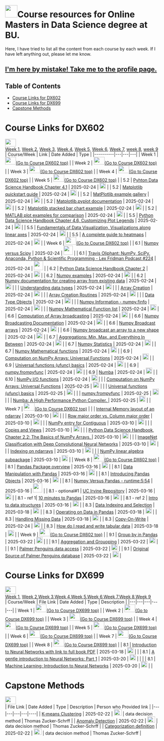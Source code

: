 <a name="Top"></a> 
# <img src="https://cdn-icons-png.freepik.com/256/12332/12332794.png?semt=ais_hybrid" width = "40" height = "40">Course  resources for Online Masters in Data Science degree at BU.  </a>
Here, I have tried to list all the content from each course by each week. If I have left anything out, please let me know.

## [I'm here by mistake! Take me to the profile page.](https://github.com/tzucker02)

## Table of Contents

- [ Course Links for DX602](#course-links-for-dx602)
- [ Course Links for DX699](#course-links-for-dx699)
- [ Capstone Methods](#capstone-methods)


# Course Links for DX602
[<img src="https://image.pngaaa.com/286/1053286-middle.png" height = "25" width = "35"></a>](#Top)</br>
<a href="#602week1">Week 1</a>, <a href="#602week2">Week 2</a>, <a href="#602week3">Week 3</a>, <a href="#602week4">Week 4</a>, <a href="#602week5">Week 5</a>, <a href="#602week6">Week 6</a>, <a href="#602week7">Week 7</a>, <a href="#602week8">week 8</a>, <a href="#602week9">week 9</a></br>
| Course/Week | Link | Date Added | Type | 
|----------|---|---|---|
| <a name="602Week1">Week 1</a> | [<img src="https://image.pngaaa.com/286/1053286-middle.png" height = "25" width = "35">(Go to Course DX602 top)</a>](#course-links-for-dx602) |
| <a name="602Week2">Week 2</a> | [<img src="https://image.pngaaa.com/286/1053286-middle.png" height = "25" width = "35">(Go to Course DX602 top)</a>](#course-links-for-dx602) |
| <a name="602Week3">Week 3</a> | [<img src="https://image.pngaaa.com/286/1053286-middle.png" height = "25" width = "35">(Go to Course DX602 top)</a>](#course-links-for-dx602) |
| <a name="602Week4">Week 4</a> | [<img src="https://image.pngaaa.com/286/1053286-middle.png" height = "25" width = "35">(Go to Course DX602 top)</a>](#course-links-for-dx602) |
| <a name="602Week5">Week 5</a> | [<img src="https://image.pngaaa.com/286/1053286-middle.png" height = "25" width = "35">(Go to Course DX602 top)</a>](#course-links-for-dx602) |
| 5.2 | [Pyhton Data Science Handbook Chapter 4.1](https://jakevdp.github.io/PythonDataScienceHandbook/04.01-simple-line-plots.html) | 2025-02-24 | <img src="https://github.com/user-attachments/assets/5e1448a3-2757-44c0-bdae-c4b8768b41d9" width = "20" height = "20" ></a>  | 
| 5.2 | [Matplotlib quickstart guide](https://matplotlib.org/stable/users/explain/quick_start.html) | 2025-02-24 | <img src="https://github.com/user-attachments/assets/5e1448a3-2757-44c0-bdae-c4b8768b41d9" width = "20" height = "20" ></a>  | 
| 5.2 | [MatPlotlib example gallery](https://matplotlib.org/stable/gallery/index.html) | 2025-02-24 | <img src="https://github.com/user-attachments/assets/5e1448a3-2757-44c0-bdae-c4b8768b41d9" width = "20" height = "20" ></a>  | 
| 5.2 | [Matplotlib.pyplot documentation](https://matplotlib.org/stable/api/pyplot_summary.html) | 2025-02-24 | <img src="https://github.com/user-attachments/assets/5e1448a3-2757-44c0-bdae-c4b8768b41d9" width = "20" height = "20" ></a>  | 
| 5.2 | [Matplotlib stacked bar chart example](https://matplotlib.org/stable/gallery/lines_bars_and_markers/bar_stacked.html) | 2025-02-24 | <img src="https://github.com/user-attachments/assets/5e1448a3-2757-44c0-bdae-c4b8768b41d9" width = "20" height = "20" ></a>  | 
| 5.2 | [MATLAB plot examples for comparison](https://www.mathworks.com/help/matlab/examples.html?category=2-and-3d-plots) | 2025-02-24 | <img src="https://github.com/user-attachments/assets/5e1448a3-2757-44c0-bdae-c4b8768b41d9" width = "20" height = "20" ></a>  | 
| 5.5 | [Python Data Science Handbook Chapter 4.6, Customizing Plot Legends](https://jakevdp.github.io/PythonDataScienceHandbook/04.06-customizing-legends.html) | 2025-02-24 | <img src="https://github.com/user-attachments/assets/5e1448a3-2757-44c0-bdae-c4b8768b41d9" width = "20" height = "20" ></a>  | 
| 5.5 | [Fundamentals of Data Visualization, Visualizations along linear axes](https://clauswilke.com/dataviz/proportional-ink.html#visualizations-along-linear-axes) | 2025-02-24 | <img src="https://github.com/user-attachments/assets/5e1448a3-2757-44c0-bdae-c4b8768b41d9" width = "20" height = "20" ></a>  | 
| 5.5 | [A complete guide to heatmaps](https://www.atlassian.com/data/charts/heatmap-complete-guide) | 2025-02-24 | <img src="https://github.com/user-attachments/assets/5e1448a3-2757-44c0-bdae-c4b8768b41d9" width = "20" height = "20" ></a>  | 
| <a name="602Week6">Week 6</a> | [<img src="https://image.pngaaa.com/286/1053286-middle.png" height = "25" width = "35">(Go to Course DX602 top)</a>](#course-links-for-dx602) |
| 6.1 | [Numpy versus Scipy](https://www.youtube.com/watch?v=l3s-_8uTBVA) | 2025-02-24 | <img src="https://files.softicons.com/download/social-media-icons/ios-7-style-social-media-icons-by-design-bolts/ico/YouTube.ico" height="30" width="30"></a>  | 
| 6.1 | [Travis Oliphant: NumPy, SciPy, Anaconda, Python & Scientific Programming - Lex Fridman Podcast #224](https://www.youtube.com/watch?v=gFEE3w7F0ww&t=3089s) | 2025-02-24 | <img src="https://files.softicons.com/download/social-media-icons/ios-7-style-social-media-icons-by-design-bolts/ico/YouTube.ico" height="30" width="30"></a>  | 
| 6.2 | [Python Data Science Handbook Chapter 2](https://jakevdp.github.io/PythonDataScienceHandbook/02.00-introduction-to-numpy.html) | 2025-02-24 | <img src="https://github.com/user-attachments/assets/5e1448a3-2757-44c0-bdae-c4b8768b41d9" width = "20" height = "20" ></a>  | 
| 6.2 | [Numpy examples](https://numpy.org/doc/stable/user/basics.creation.html#converting-python-sequences-to-numpy-arrays) | 2025-02-24 | <img src="https://github.com/user-attachments/assets/5e1448a3-2757-44c0-bdae-c4b8768b41d9" width = "20" height = "20" ></a>  | 
| 6.2 | [Numpy documentation for creating array from existing data](https://numpy.org/doc/stable/reference/routines.array-creation.html#from-existing-data) | 2025-02-24 | <img src="https://github.com/user-attachments/assets/5e1448a3-2757-44c0-bdae-c4b8768b41d9" width = "20" height = "20" ></a>  | 
| | [Understanding data types](https://jakevdp.github.io/PythonDataScienceHandbook/02.01-understanding-data-types.html) | 2025-02-24 | <img src="https://github.com/user-attachments/assets/5e1448a3-2757-44c0-bdae-c4b8768b41d9" width = "20" height = "20" ></a>  | 
| | [Array Creation](https://numpy.org/doc/stable/user/basics.creation.html) | 2025-02-24 | <img src="https://github.com/user-attachments/assets/5e1448a3-2757-44c0-bdae-c4b8768b41d9" width = "20" height = "20" ></a>  | 
| | [Array Creation Routines](https://numpy.org/doc/stable/reference/routines.array-creation.html) | 2025-02-24 | <img src="https://github.com/user-attachments/assets/5e1448a3-2757-44c0-bdae-c4b8768b41d9" width = "20" height = "20" ></a>  |
| | [Data Type Objects](https://numpy.org/doc/stable/reference/arrays.dtypes.html) | 2025-02-24 | <img src="https://github.com/user-attachments/assets/5e1448a3-2757-44c0-bdae-c4b8768b41d9" width = "20" height = "20" ></a>  |
| | [Numpy Information - numpy.finfo](https://numpy.org/doc/stable/reference/generated/numpy.finfo.html) | 2025-02-24 | <img src="https://github.com/user-attachments/assets/5e1448a3-2757-44c0-bdae-c4b8768b41d9" width = "20" height = "20" ></a>  |
| | [Numpy Mathematical Function list](https://numpy.org/doc/stable/reference/routines.math.html) | 2025-02-24 | <img src="https://github.com/user-attachments/assets/5e1448a3-2757-44c0-bdae-c4b8768b41d9" width = "20" height = "20" ></a>  |
| 6.6 | [Computation of Array broadcasting](https://jakevdp.github.io/PythonDataScienceHandbook/02.05-computation-on-arrays-broadcasting.html) | 2025-02-24 | <img src="https://github.com/user-attachments/assets/5e1448a3-2757-44c0-bdae-c4b8768b41d9" width = "20" height = "20" ></a>  |
| 6.6 | [Numpy Broadcasting Documentation](https://numpy.org/doc/stable/user/basics.broadcasting.html) | 2025-02-24 | <img src="https://github.com/user-attachments/assets/5e1448a3-2757-44c0-bdae-c4b8768b41d9" width = "20" height = "20" ></a>  |
| 6.6 | [Numpy Broadcast arrays](https://numpy.org/doc/stable/reference/generated/numpy.broadcast_arrays.html) | 2025-02-24 | <img src="https://github.com/user-attachments/assets/5e1448a3-2757-44c0-bdae-c4b8768b41d9" width = "20" height = "20" ></a>  |
| 6.6 | [Numpy broadcast an array to a new shape](https://numpy.org/doc/stable/reference/generated/numpy.broadcast_to.html) | 2025-02-24 | <img src="https://github.com/user-attachments/assets/5e1448a3-2757-44c0-bdae-c4b8768b41d9" width = "20" height = "20" ></a>  |
| 6.7 | [Aggregations: Min, Max, and Everything In Between](https://jakevdp.github.io/PythonDataScienceHandbook/02.04-computation-on-arrays-aggregates.html) | 2025-02-24 | <img src="https://github.com/user-attachments/assets/5e1448a3-2757-44c0-bdae-c4b8768b41d9" width = "20" height = "20" ></a>  |
| 6.7 | [Numpy Statistics](https://numpy.org/doc/stable/reference/routines.statistics.html) | 2025-02-24 | <img src="https://github.com/user-attachments/assets/5e1448a3-2757-44c0-bdae-c4b8768b41d9" width = "20" height = "20" ></a>  |
| 6.7 | [Numpy Mathematical functions](https://numpy.org/doc/stable/reference/routines.math.html) | 2025-02-24 | <img src="https://github.com/user-attachments/assets/5e1448a3-2757-44c0-bdae-c4b8768b41d9" width = "20" height = "20" ></a>  |
| 6.9 | [Computation on NumPy Arrays: Universal Functions](https://jakevdp.github.io/PythonDataScienceHandbook/02.03-computation-on-arrays-ufuncs.html) | 2025-02-24 | <img src="https://github.com/user-attachments/assets/5e1448a3-2757-44c0-bdae-c4b8768b41d9" width = "20" height = "20" ></a>  |
| 6.9 | [Universal functions (ufunc) basics](https://numpy.org/doc/stable/user/basics.ufuncs.html) | 2025-02-24 | <img src="https://github.com/user-attachments/assets/5e1448a3-2757-44c0-bdae-c4b8768b41d9" width = "20" height = "20" ></a>  |
| 6.9 | [numpy.frompyfunc](https://numpy.org/doc/stable/reference/generated/numpy.frompyfunc.html) | 2025-02-24 | <img src="https://github.com/user-attachments/assets/5e1448a3-2757-44c0-bdae-c4b8768b41d9" width = "20" height = "20" ></a>  |
| 6.9 | [Numba](https://numba.pydata.org/) | 2025-02-24 | <img src="https://github.com/user-attachments/assets/5e1448a3-2757-44c0-bdae-c4b8768b41d9" width = "20" height = "20" ></a>  |
| 6.10 | [NumPy I/O functions](https://numpy.org/doc/stable/reference/routines.io.html) | 2025-02-24 | <img src="https://github.com/user-attachments/assets/5e1448a3-2757-44c0-bdae-c4b8768b41d9" width = "20" height = "20" ></a>  |
| | [Computation on NumPy Arrays: Universal Functions](https://jakevdp.github.io/PythonDataScienceHandbook/02.03-computation-on-arrays-ufuncs.html) | 2025-02-25 | <img src="https://github.com/user-attachments/assets/5e1448a3-2757-44c0-bdae-c4b8768b41d9" width = "20" height = "20" ></a>  |
| | [Universal functions (ufunc) basics](https://numpy.org/doc/stable/user/basics.ufuncs.html) | 2025-02-25 | <img src="https://github.com/user-attachments/assets/5e1448a3-2757-44c0-bdae-c4b8768b41d9" width = "20" height = "20" ></a>  |
| | [numpy.frompyfunc](https://numpy.org/doc/stable/reference/generated/numpy.frompyfunc.html) | 2025-02-25 | <img src="https://github.com/user-attachments/assets/5e1448a3-2757-44c0-bdae-c4b8768b41d9" width = "20" height = "20" ></a>  |
| | [Numba: A High Performance Python Compiler. ](https://numba.readthedocs.io/en/stable/reference/numpysupported.html) | 2025-02-25 | <img src="https://github.com/user-attachments/assets/5e1448a3-2757-44c0-bdae-c4b8768b41d9" width = "20" height = "20" ></a>  |
| <a name="602Week7">Week 7</a> | [<img src="https://image.pngaaa.com/286/1053286-middle.png" height = "25" width = "35">(Go to Course DX602 top)</a>](#course-links-for-dx602) |
|  | [Internal Memory layout of an ndarray](https://numpy.org/doc/stable/reference/arrays.ndarray.html#internal-memory-layout-of-an-ndarray) | 2025-03-10 | <img src="https://github.com/user-attachments/assets/5e1448a3-2757-44c0-bdae-c4b8768b41d9" width = "20" height = "20" ></a>  |
| | [Row major order vs. Column major order](https://www.youtube.com/watch?v=b5lYGvcBjy4) | 2025-03-10 | <img src="https://github.com/user-attachments/assets/5e1448a3-2757-44c0-bdae-c4b8768b41d9" width = "20" height = "20" ></a>  |
| | [NumPy entry for Contiguous](https://numpy.org/doc/stable/glossary.html#term-contiguous) | 2025-03-10 | <img src="https://github.com/user-attachments/assets/5e1448a3-2757-44c0-bdae-c4b8768b41d9" width = "20" height = "20" ></a>  |
| | [Copies and Views](https://numpy.org/doc/stable/user/basics.copies.html) | 2025-03-10 | <img src="https://github.com/user-attachments/assets/5e1448a3-2757-44c0-bdae-c4b8768b41d9" width = "20" height = "20" ></a>  |
| | [Python Data Science Handbook, Chapter 2.2: The Basics of NumPy Arrays. ](https://jakevdp.github.io/PythonDataScienceHandbook/02.02-the-basics-of-numpy-arrays.html) | 2025-03-10 | <img src="https://github.com/user-attachments/assets/5e1448a3-2757-44c0-bdae-c4b8768b41d9" width = "20" height = "20" ></a>  |
| | [ImageNet Classification with Deep Convolutional Neural Networks](https://papers.nips.cc/paper_files/paper/2012/hash/c399862d3b9d6b76c8436e924a68c45b-Abstract.html) | 2025-03-10 | <img src="https://github.com/user-attachments/assets/5e1448a3-2757-44c0-bdae-c4b8768b41d9" width = "20" height = "20" ></a>  |
| | [Indexing on ndarrays](https://numpy.org/doc/stable/user/basics.indexing.html) | 2025-03-10 | <img src="https://github.com/user-attachments/assets/5e1448a3-2757-44c0-bdae-c4b8768b41d9" width = "20" height = "20" ></a>  |
| | [NumPy linear algebra subpackage](https://numpy.org/doc/stable/reference/routines.linalg.html) | 2025-03-10 | <img src="https://github.com/user-attachments/assets/5e1448a3-2757-44c0-bdae-c4b8768b41d9" width = "20" height = "20" ></a>  |
| <a name="602Week8">Week 8</a> | [<img src="https://image.pngaaa.com/286/1053286-middle.png" height = "25" width = "35">(Go to Course DX602 top)</a>](#course-links-for-dx602) |
| 8.1 | [Pandas Package overview](https://pandas.pydata.org/docs/getting_started/overview.html) | 2025-03-16 | <img src="https://github.com/user-attachments/assets/5e1448a3-2757-44c0-bdae-c4b8768b41d9" width = "20" height = "20" ></a>  |
| 8.1 | [Data Manipulation with Pandas](https://jakevdp.github.io/PythonDataScienceHandbook/03.00-introduction-to-pandas.html) | 2025-03-16 | <img src="https://github.com/user-attachments/assets/5e1448a3-2757-44c0-bdae-c4b8768b41d9" width = "20" height = "20" ></a>  |
| 8.1 | [Introducing Pandas Objects](https://jakevdp.github.io/PythonDataScienceHandbook/03.01-introducing-pandas-objects.html) | 2025-03-16 | <img src="https://github.com/user-attachments/assets/5e1448a3-2757-44c0-bdae-c4b8768b41d9" width = "20" height = "20" ></a>  |
| 8.1 | [Numpy Versus Pandas - runtime:5:54](https://www.youtube.com/watch?v=KHoEbRH46Zk) | 2025-03-16 | <img src="https://files.softicons.com/download/social-media-icons/ios-7-style-social-media-icons-by-design-bolts/ico/YouTube.ico" height="30" width="30"></a> |
| 8.1 - optional#1 | [UC Irvine Repository](https://archive.ics.uci.edu/) | 2025-03-16 | <img src="https://github.com/user-attachments/assets/5e1448a3-2757-44c0-bdae-c4b8768b41d9" width = "20" height = "20" ></a>  |
| 8.1 - ref 1| [10 minutes to Pandas](https://pandas.pydata.org/docs/user_guide/10min.html) | 2025-03-16 | <img src="https://github.com/user-attachments/assets/5e1448a3-2757-44c0-bdae-c4b8768b41d9" width = "20" height = "20" ></a>  |
| 8.1 - ref 2 | [Intro to data structures](https://pandas.pydata.org/docs/user_guide/dsintro.html) | 2025-03-16 | <img src="https://github.com/user-attachments/assets/5e1448a3-2757-44c0-bdae-c4b8768b41d9" width = "20" height = "20" ></a>  |
| 8.3 | [Data Indexing and Selection](https://jakevdp.github.io/PythonDataScienceHandbook/03.02-data-indexing-and-selection.html) | 2025-03-18 | <img src="https://github.com/user-attachments/assets/5e1448a3-2757-44c0-bdae-c4b8768b41d9" width = "20" height = "20" ></a>  |
| 8.3  | [Operating on Data in Pandas](https://jakevdp.github.io/PythonDataScienceHandbook/03.03-operations-in-pandas.html) | 2025-03-18 | <img src="https://github.com/user-attachments/assets/5e1448a3-2757-44c0-bdae-c4b8768b41d9" width = "20" height = "20" ></a>  |
| 8.3 | [Handling Missing Data](https://jakevdp.github.io/PythonDataScienceHandbook/03.04-missing-values.html) | 2025-03-18 | <img src="https://github.com/user-attachments/assets/5e1448a3-2757-44c0-bdae-c4b8768b41d9" width = "20" height = "20" ></a>  |
| 8.3  | [Copy-On-Write](https://pandas.pydata.org/docs/user_guide/copy_on_write.html) | 2025-02-24 | <img src="https://github.com/user-attachments/assets/5e1448a3-2757-44c0-bdae-c4b8768b41d9" width = "20" height = "20" ></a>  |
| 8.3 | [How do I read and write tabular data](https://pandas.pydata.org/docs/getting_started/intro_tutorials/02_read_write.html) | 2025-03-18 | <img src="https://github.com/user-attachments/assets/5e1448a3-2757-44c0-bdae-c4b8768b41d9" width = "20" height = "20" ></a>  |
| <a name="602Week9">Week 9</a> | [<img src="https://image.pngaaa.com/286/1053286-middle.png" height = "25" width = "35">(Go to Course DX602 top)</a>](#course-links-for-dx602) |
| 9.1 | [Group by in Pandas](https://pandas.pydata.org/pandas-docs/stable/user_guide/groupby.html) | 2025-03-22 | <img src="https://github.com/user-attachments/assets/5e1448a3-2757-44c0-bdae-c4b8768b41d9" width = "20" height = "20" ></a>  |  |
| 9.1 | [Aggregation and Grouoping](https://jakevdp.github.io/PythonDataScienceHandbook/03.08-aggregation-and-grouping.html) | 2025-03-22 | <img src="https://github.com/user-attachments/assets/5e1448a3-2757-44c0-bdae-c4b8768b41d9" width = "20" height = "20" ></a>  |  |
| 9.1 | [Palmer Penguins data access](https://allisonhorst.github.io/palmerpenguins/) | 2025-03-22 | <img src="https://github.com/user-attachments/assets/5e1448a3-2757-44c0-bdae-c4b8768b41d9" width = "20" height = "20" ></a>  |
| 9.1 | [Original Source of Palmer Penguins database](https://journals.plos.org/plosone/article?id=10.1371/journal.pone.0090081) | 2025-03-22 | <img src="https://github.com/user-attachments/assets/5e1448a3-2757-44c0-bdae-c4b8768b41d9" width = "20" height = "20" ></a>  |
<!--
| | []() | 2025-02-24 | <img src="https://github.com/user-attachments/assets/5e1448a3-2757-44c0-bdae-c4b8768b41d9" width = "20" height = "20" ></a>  |
| | []() | 2025-02-24 | <img src="https://github.com/user-attachments/assets/5e1448a3-2757-44c0-bdae-c4b8768b41d9" width = "20" height = "20" ></a>  |
| | []() | 2025-02-24 | <img src="https://github.com/user-attachments/assets/5e1448a3-2757-44c0-bdae-c4b8768b41d9" width = "20" height = "20" ></a>  |
| | []() | 2025-02-24 | <img src="https://github.com/user-attachments/assets/5e1448a3-2757-44c0-bdae-c4b8768b41d9" width = "20" height = "20" ></a>  |
| | []() | 2025-02-24 | <img src="https://github.com/user-attachments/assets/5e1448a3-2757-44c0-bdae-c4b8768b41d9" width = "20" height = "20" ></a>  |
-->

# Course Links for DX699
[<img src="https://image.pngaaa.com/286/1053286-middle.png" height = "25" width = "35"></a>](#Top)</br><a href="#699week1">Week 1</a>, <a href="#699week2">Week 2</a>,<a href="#699week3">Week 3</a>,<a href="#699week4">Week 4</a>,<a href="#699week5">Week 5</a>,<a href="#699week6">Week 6</a>,<a href="#699week7">Week 7</a>,<a href="#699week8">Week 8</a>,<a href="#699week9">Week 9</a></br>
| Course/Week | File Link | Date Added | Type | Description |
|---|---|---|---|---|
| <a name="699Week1">Week 1</a> | [<img src="https://image.pngaaa.com/286/1053286-middle.png" height = "25" width = "35">(Go to Course DX699 top)</a>](#course-links-for-dx699) |
| <a name="699Week2">Week 2</a> | [<img src="https://image.pngaaa.com/286/1053286-middle.png" height = "25" width = "35">(Go to Course DX699 top)</a>](#course-links-for-dx699) |
| <a name="699Week3">Week 3</a> | [<img src="https://image.pngaaa.com/286/1053286-middle.png" height = "25" width = "35">(Go to Course DX699 top)</a>](#course-links-for-dx699) |
| <a name="699Week4">Week 4</a> | [<img src="https://image.pngaaa.com/286/1053286-middle.png" height = "25" width = "35">(Go to Course DX699 top)</a>](#course-links-for-dx699) |
| <a name="699Week5">Week 5</a> | [<img src="https://image.pngaaa.com/286/1053286-middle.png" height = "25" width = "35">(Go to Course DX699 top)</a>](#course-links-for-dx699) |
| <a name="699Week6">Week 6</a> | [<img src="https://image.pngaaa.com/286/1053286-middle.png" height = "25" width = "35">(Go to Course DX699 top)</a>](#course-links-for-dx699) |
| <a name="699Week7">Week 7</a> | [<img src="https://image.pngaaa.com/286/1053286-middle.png" height = "25" width = "35">(Go to Course DX699 top)</a>](#course-links-for-dx699) |
| <a name="699Week8">Week 8</a> | [<img src="https://image.pngaaa.com/286/1053286-middle.png" height = "25" width = "35">(Go to Course DX699 top)</a>](#course-links-for-dx699) |
| 8.1 | [Introduction to Neural Networks with link to full book PDF](https://www.dkriesel.com/en/science/neural_networks) | 2025-03-18 | <img src="https://github.com/user-attachments/assets/5e1448a3-2757-44c0-bdae-c4b8768b41d9" width = "20" height = "20" ></a>  |  |
| 8.1 | [A gentle introduction to Neural Networks: Part 1](https://medium.com/data-science/a-gentle-introduction-to-neural-networks-series-part-1-2b90b87795bc) | 2025-03-20 | <img src="https://github.com/user-attachments/assets/5e1448a3-2757-44c0-bdae-c4b8768b41d9" width = "20" height = "20" ></a> |  |  |
| 8.1 | [Machine Learning: Introduction to Neural Networks](https://victorzhou.com/blog/intro-to-neural-networks/#1-building-blocks-neurons) | 2025-03-20 | <img src="https://github.com/user-attachments/assets/5e1448a3-2757-44c0-bdae-c4b8768b41d9" width = "20" height = "20" ></a>  |  |
<!--
| | []() | 2025-02-24 | <img src="https://github.com/user-attachments/assets/5e1448a3-2757-44c0-bdae-c4b8768b41d9" width = "20" height = "20" ></a>  |  |
| | []() | 2025-02-24 | <img src="https://github.com/user-attachments/assets/5e1448a3-2757-44c0-bdae-c4b8768b41d9" width = "20" height = "20" ></a>  |  |
| | []() | 2025-02-24 | <img src="https://github.com/user-attachments/assets/5e1448a3-2757-44c0-bdae-c4b8768b41d9" width = "20" height = "20" ></a>  |  |
| | []() | 2025-02-24 | <img src="https://github.com/user-attachments/assets/5e1448a3-2757-44c0-bdae-c4b8768b41d9" width = "20" height = "20" ></a>  |  |
| | []() | 2025-02-24 | <img src="https://github.com/user-attachments/assets/5e1448a3-2757-44c0-bdae-c4b8768b41d9" width = "20" height = "20" ></a>  |  |
| | []() | 2025-02-24 | <img src="https://github.com/user-attachments/assets/5e1448a3-2757-44c0-bdae-c4b8768b41d9" width = "20" height = "20" ></a>  |  |
| | []() | 2025-02-24 | <img src="https://github.com/user-attachments/assets/5e1448a3-2757-44c0-bdae-c4b8768b41d9" width = "20" height = "20" ></a>  |  |
-->

# Capstone Methods
[<img src="https://image.pngaaa.com/286/1053286-middle.png" height = "25" width = "35"></a>](#Top)</br>
| File Link | Date Added | Type | Description | Person who Provided link |
|---|---|---|---|----|
| [K-means Clustering](https://realpython.com/k-means-clustering-python/) | 2025-02-22 | <img src="https://cdn-icons-png.freepik.com/256/11754/11754357.png?semt=ais_hybrid" height="20" width="25"></a> | data decision method | Thomas Zucker-Schrff |
| [Anomaly Detection](https://www.ibm.com/think/topics/anomaly-detection) | 2025-02-22 | <img src="https://cdn-icons-png.freepik.com/256/11754/11754357.png?semt=ais_hybrid" height="20" width="25"></a> | data decision method | Thomas Zucker-Schrff |
| [Categorization definition](https://dagster.io/glossary/data-categorization) | 2025-02-22 | <img src="https://cdn-icons-png.freepik.com/256/11754/11754357.png?semt=ais_hybrid" height="20" width="25"></a> | data decision method | Thomas Zucker-Schrff |
<!--
| []() | 2025-02 | <img src="https://cdn-icons-png.freepik.com/256/11754/11754357.png?semt=ais_hybrid" height="20" width="25"></a> |  |  |
| []() | 2025-02 | <img src="https://cdn-icons-png.freepik.com/256/11754/11754357.png?semt=ais_hybrid" height="20" width="25"></a> |  |  |
| []() | 2025-02 | <img src="https://cdn-icons-png.freepik.com/256/11754/11754357.png?semt=ais_hybrid" height="20" width="25"></a> |  |  |
| []() | 2025-02 | <img src="https://cdn-icons-png.freepik.com/256/11754/11754357.png?semt=ais_hybrid" height="20" width="25"></a> |  |  |
-->

